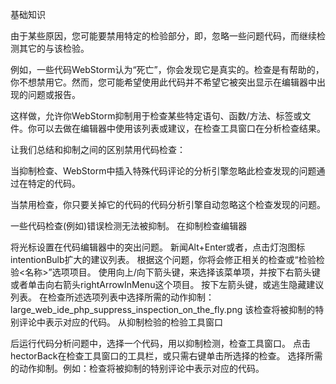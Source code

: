 基础知识

由于某些原因，您可能要禁用特定的检验部分，即，忽略一些问题代码，而继续检测其它的与该检验。

例如，一些代码WebStorm认为“死亡”，你会发现它是真实的。检查是有帮助的，你不想禁用它。然而，您可能希望使用此代码并不希望它被突出显示在编辑器中出现的问题或报告。

这样做，允许你WebStorm抑制用于检查某些特定语句、函数/方法、标签或文件。你可以去做在编辑器中使用该列表或建议，在检查工具窗口在分析检查结果。

让我们总结和抑制之间的区别禁用代码检查：

当抑制检查、WebStorm中插入特殊代码评论的分析引擎忽略此检查发现的问题通过在特定的代码。

当禁用检查，你只要关掉它的代码的代码分析引擎自动忽略这个检查发现的问题。

一些代码检查(例如)错误检测无法被抑制。
在抑制检查编辑器

将光标设置在代码编辑器中的突出问题。
新闻Alt+Enter或者，点击灯泡图标intentionBulb扩大的建议列表。
根据这个问题，你将会修正相关的检查或“检验检验<名称>”选项项目。
使用向上/向下箭头键，来选择该菜单项，并按下右箭头键或者单击向右箭头rightArrowInMenu这个项目。
按下左箭头键，或逃生隐藏建议列表。
在检查所述选项列表中选择所需的动作抑制：
large_web_ide_php_suppress_inspection_on_the_fly.png
该检查将被抑制的特别评论中表示对应的代码。
从抑制检验的检验工具窗口

后运行代码分析问题中，选择一个代码，用以抑制检测，检查工具窗口。
点击hectorBack在检查工具窗口的工具栏，或只需右键单击所选择的检查。
选择所需的动作抑制。例如：检查将被抑制的特别评论中表示对应的代码。
